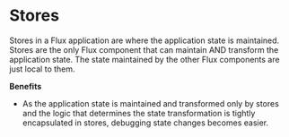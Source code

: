 # Stores

Stores in a Flux application are where the application state is maintained. 
Stores are the only Flux component that can maintain AND transform the application state.
The state maintained by the other Flux components are just local to them.

**Benefits**

* As the application state is maintained and transformed only by stores and the logic that determines the state transformation is tightly encapsulated in stores, debugging state changes becomes easier. 



